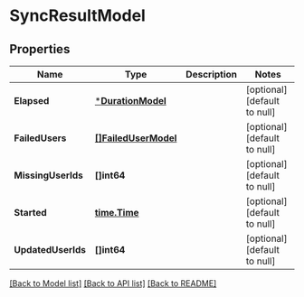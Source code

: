 # SyncResultModel

## Properties
Name | Type | Description | Notes
------------ | ------------- | ------------- | -------------
**Elapsed** | [***DurationModel**](Duration.md) |  | [optional] [default to null]
**FailedUsers** | [**[]FailedUserModel**](FailedUser.md) |  | [optional] [default to null]
**MissingUserIds** | **[]int64** |  | [optional] [default to null]
**Started** | [**time.Time**](time.Time.md) |  | [optional] [default to null]
**UpdatedUserIds** | **[]int64** |  | [optional] [default to null]

[[Back to Model list]](../README.md#documentation-for-models) [[Back to API list]](../README.md#documentation-for-api-endpoints) [[Back to README]](../README.md)


